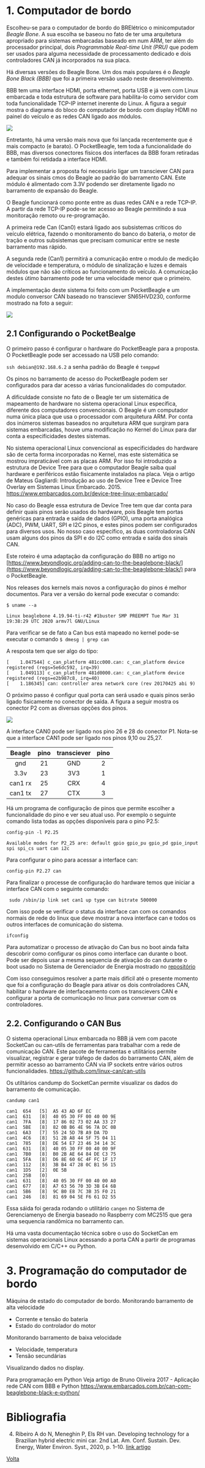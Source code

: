 # 1. Computador de bordo 

Escolheu-se para o computador de bordo do BRElétrico o minicomputador *Beagle Bone*. A sua escolha se baseou no fato de ter uma arquitetura apropriado para sistemas embarcadas baseado em num ARM, ter além do processador principal, dois *Programmable Real-time Unit (PRU)* que podem ser usados para alguma necessidade de processamento dedicado e dois controladores CAN já incorporados na sua placa.

Há diversas versões do Beagle Bone. Um dos mais populares é o *Beagle Bone Black (BBB)* que foi a primeira versão usado neste desenvolvimento.

BBB tem uma interface HDMI, porta ethernet, porta USB e já vem com Linux embarcada e toda estrutura de software para habilita-lo como servidor com toda funcionalidade TCP-IP internet inerente do Linux. A figura a seguir mostra o diagrama do bloco do computador de bordo com display HDMI no painel do veículo e as redes  CAN ligado aos módulos.  


![](figuras/Diagrama_BBB_can.jpg)

Entretanto, há uma versão mais nova que foi lançada recentemente que é mais compacto (e barato). O PocketBeagle, tem toda a funcionalidade do BBB, mas diversos conectores físicos dos interfaces da BBB foram retiradas e também foi retidada a interface HDMI. 

Para implementar a proposta foi necessário ligar um transciever CAN para  adequar os sinais cmos do Beagle ao padrão do barramento CAN. Este módulo é alimentado com 3.3V podendo ser diretamente ligado no barramento de expansão do Beagle.

O Beagle funcionará como ponte entre as duas redes CAN e a rede TCP-IP. A partir da rede TCP-IP pode-se ter acesso ao Beagle permitindo a sua monitoração remoto ou re-programação.

A primeira rede Can (Can0) estará ligado aos subsistemas críticos do veículo elétrica, fazendo o monitoramento do banco do bateria, o motor de tração e outros subsistemas que precisam comunicar entre se neste barramento mas rápido. 

A segunda rede (Can1) permitirá a comunicação entre o modulo de medição de velocidade e temperatura, o módulo de sinalização e luzes e demais módulos que não são críticos ao funcionamento do veículo. A comunicação destes útimo barramento pode ter uma velocidade menor que o primeiro.

A implementação deste sistema foi feito com um PocketBeagle e um modulo conversor CAN baseado no transciever SN65HVD230, conforme mostrado na foto a seguir:

![](fotos/pocketbeagle_can.jpg)


## 2.1 Configurando o PocketBealge

O primeiro passo é configurar o hardware do PocketBeagle para a proposta.
O PocketBeagle pode ser accessado na USB pelo comando:
 
`ssh debian@192.168.6.2`  a senha padrão do Beagle é `temppwd` 

Os pinos no barramento de acesso do PocketBeagle podem ser configurados para dar acesso a várias funcionalidades do computador. 

A dificuldade consiste no fato de o Beagle ter um sistemática de mapeamento de hardware no sistema operacional Linux específica, diferente dos computadores convencionais. O Beagle é um computador numa única placa que usa o processador com arquitetura ARM. Por conta dos inúmeros sistemas baseados no arquitetura ARM que surgiram para sistemas embarcadas, houve uma modificação no Kernel do Linux para dar conta a especificidades destes sistemas.

No sistema operacional Linux  convencional as especificidades do hardware são de certa forma incorporadas no Kernel, mas este sistemática se mostrou impraticável com as placas ARM. Por isso foi introduzido a estrutura de Device Tree para que o computador Beagle saiba qual hardware e periféricos estão fisicamente instalados na placa. Veja o artigo de Mateus Gagliardi: Introdução ao uso de Device Tree e Device Tree Overlay em Sistemas Linux Embarcado. 2015. <https://www.embarcados.com.br/device-tree-linux-embarcado/>

No caso do Beagle essa estrutura de Device Tree tem que dar conta para definir quais pinos serão usados do hardware, pois Beagle tem portas genéricas para entrada e saída de dados (GPIO), uma porta analógica (ADC), PWM, UART, SPI e I2C pinos, e estes pinos podem ser configurados para diversos usos. No nosso caso específico, as duas controladoras CAN usam alguns dos pinos da SPI e do I2C como entrada e saída dos sinais CAN. 

Este roteiro é uma adaptação da configuração do BBB no artigo no [https://www.beyondlogic.org/adding-can-to-the-beaglebone-black/](https://www.beyondlogic.org/adding-can-to-the-beaglebone-black/) para o PocketBeagle.

Nos releases dos kernels mais novos a configuração do pinos é melhor documentos. Para ver a versão do kernal pode executar o comando: 

`$ uname --a`

```
Linux beaglebone 4.19.94-ti-r42 #1buster SMP PREEMPT Tue Mar 31 19:38:29 UTC 2020 armv7l GNU/Linux
```

Para verificar se de fato a Can bus está mapeado no kernel pode-se executar o comando 
`$ dmesg | grep can`

A resposta tem que ser algo do tipo: 

```
[    1.047544] c_can_platform 481cc000.can: c_can_platform device registered (regs=5e6dc592, irq=39)
[    1.049113] c_can_platform 481d0000.can: c_can_platform device registered (regs=e2b987c8, irq=40)
[    1.186345] can: controller area network core (rev 20170425 abi 9)
```


O próximo passo é configur qual porta can será usado e quais pinos serão ligado fisicamente no conector de saída. A figura a seguir mostra os conector P2 com as diversas opções dos pinos.

![](figuras/conector_pocket.jpg)

A interface CAN0 pode ser ligado nos pino 26 e 28 do conector P1. Nota-se que a interface CAN1 pode ser ligado nos pinos 9,10 ou 25,27. 

| Beagle  | pino | transciever |  pino |
|:-------:|:----:|:-----------:|:-----:|
| gnd     | 21   | GND         | 2     |
| 3.3v    | 23   | 3V3         | 1     | 
| can1 rx | 25   | CRX         | 4     |
| can1 tx | 27   | CTX         | 3     |


Há um programa de configuração de pinos que permite escolher a funcionalidade do pino e ver seu atual uso.
Por exemplo o seguinte comando lista todas as opções disponíveis para o pino P2.5:
 
`config-pin -l P2.25`

```
Available modes for P2_25 are: default gpio gpio_pu gpio_pd gpio_input spi spi_cs uart can i2c
``` 

Para configurar o pino para acessar a interface can:

`config-pin P2.27 can`

Para finalizar o processe de configuração do hardware temos que iniciar a interface CAN com o seguinte comando: 

` sudo /sbin/ip link set can1 up type can bitrate 500000`

Com isso pode se verificar o status da interface can com os comandos normais de rede do linux que deve mostrar a nova interface can e todos os outros interfaces de comunicação do sistema.

`ifconfig`

Para automatizar o processo de ativação do Can bus no boot ainda falta descobrir como configurar os pinos como interface can durante o boot.  
Pode ser depois usar a mesma sequencia de ativação do can durante o boot usado no Sistema de  Gerenciador de Energia mostrado no [repositório ](../Energy-Management-system/README.md) 

Com isso conseguimos resolver a parte mais difícil até o presente momento que foi a configuração do Beagle para ativar os dois controladores CAN, habilitar o hardware de interfaceamento com os transcievers CAN e configurar a porta de comunicação no linux para conversar com os controladores.

## 2.2. Configurando o CAN Bus

O sistema operacional Linux embarcada no BBB já vem com pacote SocketCan ou can-utils de ferramentas para trabalhar com a rede de comunicação CAN. Este pacote de ferramentas e utilitários permite visualizar, registrar e gerar tráfego de dados do barramento CAN, além de permitir acesso ao barramento CAN via IP sockets entre vários outros funcionalidades. <https://github.com/linux-can/can-utils>

Os utiltários candump do SocketCan permite visualizar os dados do barramento de comunicação.


`candump can1`

```
can1  654   [5]  A5 43 AD 6F EC
can1  631   [8]  40 05 30 FF 00 40 00 9E
can1  7FA   [8]  17 86 02 73 02 AA 33 27
can1  5BE   [8]  82 0B B6 4E 96 7A DC 0B
can1  6A3   [7]  55 24 5D 7B A9 DA 7D
can1  4C6   [8]  51 2B A8 44 5F 75 04 11
can1  785   [8]  DE 54 E7 23 46 34 14 3C
can1  631   [8]  40 05 30 FF 00 40 00 9F
can1  7B0   [8]  B0 2B AE 64 84 DE C3 75
can1  5FA   [8]  D6 8E 60 6C 4F FC 1F 17
can1  112   [8]  3B B4 47 28 0C B1 56 15
can1  1D5   [2]  0E 5B
can1  25B   [0] 
can1  631   [8]  40 05 30 FF 00 40 00 A0
can1  677   [8]  A7 63 56 70 3D 3B E4 6B
can1  5B6   [8]  9C B0 E8 7C 3B 35 F0 21
can1  246   [8]  81 69 04 5E F6 61 D2 55
```

Essa sáida foi gerada rodando o utilitário `cangen` no Sistema de Gerenciamenyo de Energia baseado no Raspberry com MC2515 que gera uma sequencia randômica no barramento can.

Há uma vasta documentação técnica sobre o uso do SocketCan em sistemas operacionais Linux acessando a porta CAN a partir de programas desenvolvido em C/C++ ou Python.


# 3. Programação do computador de bordo

Máquina de estado do computador de bordo. 
Monitorando barramento de alta velocidade

- Corrente e tensão do bateria
- Estado do controlador do motor
 
Monitorando barramento de baixa velocidade

- Velocidade, temperatura
- Tensão secundárias

Visualizando dados no display.


Para programação em Python Veja artigo de Bruno Oliveira 2017 - Aplicação rede CAN com BBB e Python <https://www.embarcados.com.br/can-com-beaglebone-black-e-python/>

# Bibliografia
 

4) Ribeiro A do N, Meneghin P, Els RH van. Developing technology for a Brazilian hybrid electric mini car. 2nd Lat. Am. Conf. Sustain. Dev. Energy, Water Environ. Syst., 2020, p. 1–10. 
[link artigo](http://fga.unb.br/rudi.van/galeria/arrigo-alex-lasdewes20-fp-161.pdf)

[Volta](../README.md)